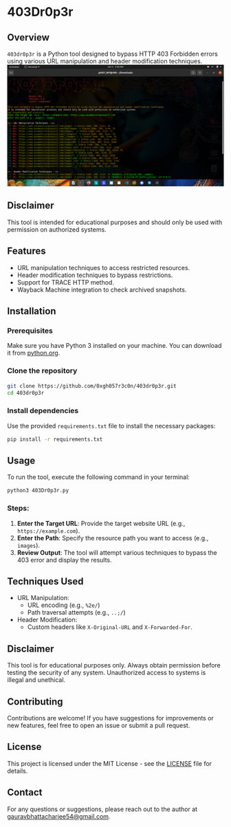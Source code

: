 # 403Dr0p3r

## Overview
`403dr0p3r` is a Python tool designed to bypass HTTP 403 Forbidden errors using various URL manipulation and header modification techniques. 
![403dr0p3r](/logo.png)

## Disclaimer 
This tool is intended for educational purposes and should only be used with permission on authorized systems.

## Features
- URL manipulation techniques to access restricted resources.
- Header modification techniques to bypass restrictions.
- Support for TRACE HTTP method.
- Wayback Machine integration to check archived snapshots.

## Installation

### Prerequisites
Make sure you have Python 3 installed on your machine. You can download it from [python.org](https://www.python.org/downloads/).

### Clone the repository
```bash
git clone https://github.com/0xgh057r3c0n/403dr0p3r.git
cd 403dr0p3r
```

### Install dependencies
Use the provided `requirements.txt` file to install the necessary packages:
```bash
pip install -r requirements.txt
```

## Usage
To run the tool, execute the following command in your terminal:
```bash
python3 403Dr0p3r.py
```

### Steps:
1. **Enter the Target URL**: Provide the target website URL (e.g., `https://example.com`).
2. **Enter the Path**: Specify the resource path you want to access (e.g., `images`).
3. **Review Output**: The tool will attempt various techniques to bypass the 403 error and display the results.

## Techniques Used
- URL Manipulation:
  - URL encoding (e.g., `%2e/`)
  - Path traversal attempts (e.g., `..;/`)
- Header Modification:
  - Custom headers like `X-Original-URL` and `X-Forwarded-For`.

## Disclaimer
This tool is for educational purposes only. Always obtain permission before testing the security of any system. Unauthorized access to systems is illegal and unethical.

## Contributing
Contributions are welcome! If you have suggestions for improvements or new features, feel free to open an issue or submit a pull request.

## License
This project is licensed under the MIT License - see the [LICENSE](LICENSE) file for details.

## Contact
For any questions or suggestions, please reach out to the author at [gauravbhattacharjee54@gmail.com](mailto:gauravbhattacharjee54@gmail.com).
